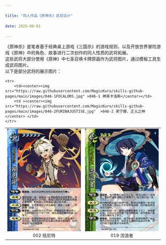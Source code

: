 ```yaml
---

title: "同人作品《原神杀》武将设计"

date: 2025-06-01

---
```


  《原神杀》是笔者基于经典桌上游戏《三国杀》的游戏规则，以及开放世界冒险游戏《原神》中的角色、故事进行二次创作的同人性质的武将拓展。<br>
  这些武将大部分使用《原神》中七圣召唤卡牌原画作为武将图片，通过模板工具生成武将图片。<br>
  以下是部分武将的展示图片：
  <table>
    <tr>
        <td ><center><img src="https://raw.githubusercontent.com/MagicKuro/skills-github-pages/main/images/002BENNETT.jpg" >002 班尼特</center></td>
        <td ><center><img src="https://raw.githubusercontent.com/MagicKuro/skills-github-pages/main/images/019WANDERER.jpg"  >019 流浪者</center></td>
    </tr>

    <tr>
        <td><center><img src="https://raw.githubusercontent.com/MagicKuro/skills-github-pages/main/images/046-1FOCALORS.jpg" >046-1 神芙卡洛斯</center></td>
        <td ><center><img src="https://raw.githubusercontent.com/MagicKuro/skills-github-pages/main/images/046-2FURINAJUSTISE.jpg"  >046-2 芙宁娜，正义之神</center> </td>
    </tr>
</table>
